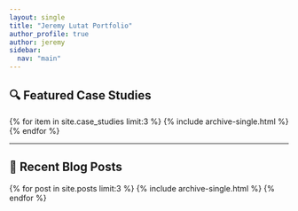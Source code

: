 ```yaml
---
layout: single
title: "Jeremy Lutat Portfolio"
author_profile: true
author: jeremy
sidebar:
  nav: "main"
---
```


## 🔍 Featured Case Studies

{% for item in site.case_studies limit:3 %}
  {% include archive-single.html %}
{% endfor %}

---

## 📰 Recent Blog Posts

{% for post in site.posts limit:3 %}
  {% include archive-single.html %}
{% endfor %}